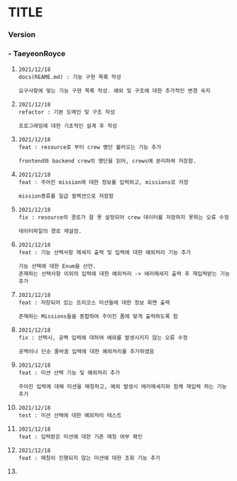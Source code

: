 # TITLE

### Version

### - TaeyeonRoyce

1. ```
   2021/12/18
   docs(REAME.md) : 기능 구현 목록 작성
   
   요구사항에 맞는 기능 구현 목록 작성. 예외 및 구조에 대한 추가적인 변경 숙지
   ```

2. ```
   2021/12/18
   refactor : 기본 도메인 및 구조 작성
   
   프로그래밍에 대한 기초적인 설계 후 작성
   ```

3. ```
   2021/12/18
   feat : resource로 부터 crew 명단 불러오는 기능 추가
   
   frontend와 backend crew의 명단을 읽어, crews에 분리하여 저장함.
   ```

4. ```
   2021/12/18
   feat : 주어진 mission에 대한 정보를 입력하고, missions로 저장
   
   mission종류를 일급 컬렉션으로 저장함
   ```

5. ```
   2021/12/18
   fix : resource의 경로가 잘 못 설정되어 crew 데이터를 저장하지 못하는 오류 수정
   
   데이터파일의 경로 재설정.
   ```

6. ```
   2021/12/18
   feat : 기능 선택사항 메세지 출력 및 입력에 대한 예외처리 기능 추가
   
   기능 선택에 대한 Enum을 선언.
   존재하는 선택사항 이외의 입력에 대한 예외처리 -> 에러메세지 출력 후 재입력받는 기능 추가
   ```

7. ```
   2021/12/18
   feat : 저장되어 있는 프리코스 미션들에 대한 정보 화면 출력
   
   존재하는 Missions들을 종합하여 주어진 폼에 맞게 출력하도록 함
   ```

8. ```
   2021/12/18
   fix : 선택시, 공백 입력에 대하여 예외를 발생시키지 않는 오류 수정
   
   공백이나 단순 줄바꿈 입력에 대한 예외처리를 추가하였음
   ```

9. ```
   2021/12/18
   feat : 미션 선택 기능 및 예외처리 추가
   
   주어진 입력에 대해 미션을 매칭하고, 예외 발생시 에러메세지와 함께 재입력 하는 기능 추가
   ```

10. ```
    2021/12/18
    test : 미션 선택에 대한 예외처리 테스트
    ```

11. ```
    2021/12/18
    feat : 입력받은 미션에 대한 기존 매칭 여부 확인
    ```

12. ```
    2021/12/18
    feat : 매칭이 진행되지 않는 미션에 대한 조회 기능 추가
    ```

13. 